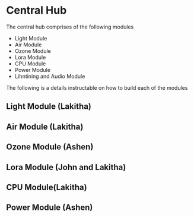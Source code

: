 # Central Hub 

The central hub comprises of the following modules
  - Light Module 
  - Air Module 
  - Ozone Module 
  - Lora Module 
  - CPU Module
  - Power Module
  - Lihntining and Audio Module
  
  The following is a details instructable on how to build each of the modules 
  
  ## Light Module (Lakitha)
  
  ## Air Module (Lakitha)
  
  ## Ozone Module (Ashen)
  
  ## Lora Module (John and Lakitha)
  
  ## CPU Module(Lakitha)
  
  ## Power Module (Ashen)
  
  
  
